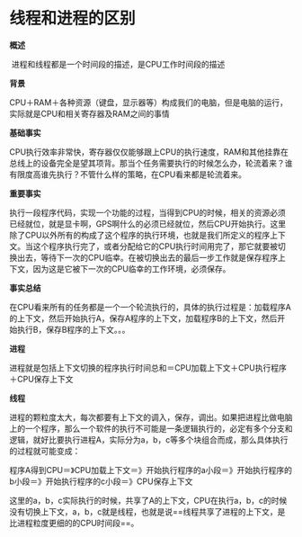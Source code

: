 # 线程和进程的区别

**概述**

​	进程和线程都是一个时间段的描述，是CPU工作时间段的描述

**背景**

​	CPU＋RAM＋各种资源（键盘，显示器等）构成我们的电脑，但是电脑的运行，实际就是CPU和相关寄存器及RAM之间的事情

**基础事实**

​	CPU执行效率非常快，寄存器仅仅能够跟上CPU的执行速度，RAM和其他挂靠在总线上的设备完全是望其项背。那当个任务需要执行的时候怎么办，轮流着来？谁有限度高谁先执行？不管什么样的策略，在CPU看来都是轮流着来。

**重要事实**

​	执行一段程序代码，实现一个功能的过程，当得到CPU的时候，相关的资源必须已经就位，就是显卡啊，GPS啊什么的必须已经就位，然后CPU开始执行。这里除了CPU以外所有的构成了这个程序的执行环境，也就是我们所定义的程序上下文。当这个程序执行完了，或者分配给它的CPU执行时间用完了，那它就要被切换出去，等待下一次的CPU临幸。在被切换出去的最后一步工作就是保存程序上下文，因为这是它被下一次的CPU临幸的工作环境，必须保存。

**事实总结**

​	在CPU看来所有的任务都是一个一个轮流执行的，具体的执行过程是：加载程序A的上下文，然后开始执行A，保存A程序的上下文，加载程序B的上下文，然后开始执行B，保存B程序的上下文。。。

**进程**

​	进程就是包括上下文切换的程序执行时间总和＝CPU加载上下文＋CPU执行程序＋CPU保存上下文

**线程**

​	进程的颗粒度太大，每次都要有上下文的调入，保存，调出。如果把进程比做电脑上的一个程序，那么一个软件的执行不可能是一条逻辑执行的，必定有多个分支和逻辑，就好比要执行进程A，实际分为a，b，c等多个块组合而成，那么具体执行的过程就可能变成：

​	程序A得到CPU＝》CPU加载上下文＝》开始执行程序的a小段＝》开始执行程序的b小段＝》开始执行程序的c小段＝》CPU保存上下文

这里的a，b，c实际执行的时候，共享了A的上下文，CPU在执行a，b，c的时候没有切换上下文，a，b，c就是线程，也就是说==线程共享了进程的上下文，是比进程粒度更细的的CPU时间段==。